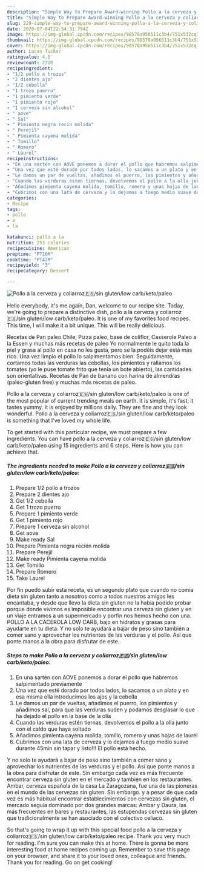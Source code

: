 ```yaml
---
description: "Simple Way to Prepare Award-winning Pollo a la cerveza y coliarroz🇪🇸/sin gluten/low carb/keto/paleo"
title: "Simple Way to Prepare Award-winning Pollo a la cerveza y coliarroz🇪🇸/sin gluten/low carb/keto/paleo"
slug: 229-simple-way-to-prepare-award-winning-pollo-a-la-cerveza-y-coliarroz-sin-gluten-low-carb-keto-paleo
date: 2020-07-04T22:54:31.794Z
image: https://img-global.cpcdn.com/recipes/98578a956511c3b4/751x532cq70/pollo-a-la-cerveza-y-coliarroz🇪🇸sin-glutenlow-carbketopaleo-foto-principal.jpg
thumbnail: https://img-global.cpcdn.com/recipes/98578a956511c3b4/751x532cq70/pollo-a-la-cerveza-y-coliarroz🇪🇸sin-glutenlow-carbketopaleo-foto-principal.jpg
cover: https://img-global.cpcdn.com/recipes/98578a956511c3b4/751x532cq70/pollo-a-la-cerveza-y-coliarroz🇪🇸sin-glutenlow-carbketopaleo-foto-principal.jpg
author: Lucas Tucker
ratingvalue: 4.5
reviewcount: 2320
recipeingredient:
- "1/2 pollo a trozos"
- "2 dientes ajo"
- "1/2 cebolla"
- "1 trozo puerro"
- "1 pimiento verde"
- "1 pimiento rojo"
- "1 cerveza sin alcohol"
- " aove"
- " Sal"
- " Pimienta negra recin molida"
- " Perejil"
- " Pimienta cayena molida"
- " Tomillo"
- " Romero"
- " Laurel"
recipeinstructions:
- "En una sartén con AOVE ponemos a dorar el pollo que habremos salpimentado previamente"
- "Una vez que esté dorado por todos lados, lo sacamos a un plato y en esa misma olla introducimos los ajos y la cebolla"
- "Le damos un par de vueltas, añadimos el puerro, los pimientos y añadimos sal, para que las verduras suden y podamos desglasar lo que ha dejado el pollo en la base de la olla"
- "Cuando las verduras estén tiernas, devolvemos el pollo a la olla junto con el caldo que haya soltado"
- "Añadimos pimienta cayena molida, tomillo, romero y unas hojas de laurel"
- "Cubrimos con una lata de cerveza y lo dejamos a fuego medio suave durante 45min sin tapar y listo!!! El pollo está hecho."
categories:
- Recipe
tags:
- pollo
- a
- la

katakunci: pollo a la 
nutrition: 253 calories
recipecuisine: American
preptime: "PT10M"
cooktime: "PT42M"
recipeyield: "3"
recipecategory: Dessert

---
```



![Pollo a la cerveza y coliarroz🇪🇸/sin gluten/low carb/keto/paleo](https://img-global.cpcdn.com/recipes/98578a956511c3b4/751x532cq70/pollo-a-la-cerveza-y-coliarroz🇪🇸sin-glutenlow-carbketopaleo-foto-principal.jpg)

Hello everybody, it's me again, Dan, welcome to our recipe site. Today, we're going to prepare a distinctive dish, pollo a la cerveza y coliarroz🇪🇸/sin gluten/low carb/keto/paleo. It is one of my favorites food recipes. This time, I will make it a bit unique. This will be really delicious.

Recetas de Pan paleo Chile, Pizza paleo, base de coliflor, Casserole Paleo a la Essen y muchas más recetas de paleo Yo normalmente le quito toda la piel y grasa al pollo en casa no les gusta, pero se la podéis dejar está más rico. Una vez limpio el pollo lo salpimentamos bien. Seguidamente, cortamos todas las verduras las cebollas, los pimientos y rallamos los tomates (yo le puse tomate frito que tenía un bote abierto), las cantidades son orientativas. Recetas de Pan de banano con harina de almendras (paleo-gluten free) y muchas más recetas de paleo.

Pollo a la cerveza y coliarroz🇪🇸/sin gluten/low carb/keto/paleo is one of the most popular of current trending meals on earth. It is simple, it's fast, it tastes yummy. It is enjoyed by millions daily. They are fine and they look wonderful. Pollo a la cerveza y coliarroz🇪🇸/sin gluten/low carb/keto/paleo is something that I've loved my whole life.


To get started with this particular recipe, we must prepare a few ingredients. You can have pollo a la cerveza y coliarroz🇪🇸/sin gluten/low carb/keto/paleo using 15 ingredients and 6 steps. Here is how you can achieve that.

<!--inarticleads1-->

##### The ingredients needed to make Pollo a la cerveza y coliarroz🇪🇸/sin gluten/low carb/keto/paleo:

1. Prepare 1/2 pollo a trozos
1. Prepare 2 dientes ajo
1. Get 1/2 cebolla
1. Get 1 trozo puerro
1. Prepare 1 pimiento verde
1. Get 1 pimiento rojo
1. Prepare 1 cerveza sin alcohol
1. Get  aove
1. Make ready  Sal
1. Prepare  Pimienta negra recién molida
1. Prepare  Perejil
1. Make ready  Pimienta cayena molida
1. Get  Tomillo
1. Prepare  Romero
1. Take  Laurel


Por fin puedo subir esta receta, es un segundo plato que cuando no comía dieta sin gluten tanto a nosotros como a todos nuestros amigos les encantaba, y desde que llevo la dieta sin gluten no la había podido probar porque donde vivimos es imposible encontrar una cerveza sin gluten y en un viaje entramos a un supermercado y porfin nos hemos hecho con una. POLLO A LA CACEROLA LOW CARB, bajo en hidratos y grasas para ayudarte en tu dieta. Y no solo te ayudará a bajar de peso sino también a comer sano y aprovechar los nutrientes de las verduras y el pollo. Así que ponte manos a la obra para disfrutar de este. 

<!--inarticleads2-->

##### Steps to make Pollo a la cerveza y coliarroz🇪🇸/sin gluten/low carb/keto/paleo:

1. En una sartén con AOVE ponemos a dorar el pollo que habremos salpimentado previamente
1. Una vez que esté dorado por todos lados, lo sacamos a un plato y en esa misma olla introducimos los ajos y la cebolla
1. Le damos un par de vueltas, añadimos el puerro, los pimientos y añadimos sal, para que las verduras suden y podamos desglasar lo que ha dejado el pollo en la base de la olla
1. Cuando las verduras estén tiernas, devolvemos el pollo a la olla junto con el caldo que haya soltado
1. Añadimos pimienta cayena molida, tomillo, romero y unas hojas de laurel
1. Cubrimos con una lata de cerveza y lo dejamos a fuego medio suave durante 45min sin tapar y listo!!! El pollo está hecho.


Y no solo te ayudará a bajar de peso sino también a comer sano y aprovechar los nutrientes de las verduras y el pollo. Así que ponte manos a la obra para disfrutar de este. Sin embargo cada vez es más frecuente encontrar cerveza sin gluten en el mercado y también en los restaurantes. Ambar, cerveza española de la casa La Zaragozana, fue una de las pioneras en el mundo de las cervezas sin gluten. Sin embargo. y a pesar de que cada vez es más habitual encontrar establecimientos con cervezas sin gluten, el mercado seguía dominado por dos grandes marcas: Ambar y Daura, las más frecuentes en bares y restaurantes, las estupendas cervezas sin gluten que tradicionalmente se han asociado con el colectivo celiaco. 

So that's going to wrap it up with this special food pollo a la cerveza y coliarroz🇪🇸/sin gluten/low carb/keto/paleo recipe. Thank you very much for reading. I'm sure you can make this at home. There is gonna be more interesting food at home recipes coming up. Remember to save this page on your browser, and share it to your loved ones, colleague and friends. Thank you for reading. Go on get cooking!
